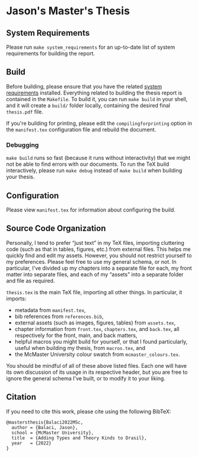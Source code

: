 # Jason's Master's Thesis

## System Requirements

Please run `make system_requirements` for an up-to-date list of system
requirements for building the report.

## Build

Before building, please ensure that you have the related [system
requirements](#system-requirements) installed. Everything related to building
the thesis report is contained in the `Makefile`. To build it, you can run `make
build` in your shell, and it will create a `build/` folder locally, containing
the desired final `thesis.pdf` file.

If you're building for printing, please edit the `compilingforprinting` option
in the `manifest.tex` configuration file and rebuild the document.

### Debugging

`make build` runs so fast (because it runs without interactivity) that we might
not be able to find errors with our documents. To run the TeX build
interactively, please run `make debug` instead of `make build` when building
your thesis.

## Configuration

Please view `manifest.tex` for information about configuring the build.

## Source Code Organization

Personally, I tend to prefer “just text” in my TeX files, importing cluttering
code (such as that in tables, figures, etc.) from external files. This helps me
quickly find and edit my assets. However, you should not restrict yourself to my
preferences. Please feel free to use my general schema, or not. In particular,
I've divided up my chapters into a separate file for each, my front matter into
separate files, and each of my “assets” into a separate folder and file as
required.

`thesis.tex` is the main TeX file, importing all other things. In particular, it
imports:
* metadata from `manifest.tex`,
* bib references from `references.bib`,
* external assets (such as images, figures, tables) from `assets.tex`,
* chapter information from `front.tex`, `chapters.tex`, and `back.tex`, all
  respectively for the front, main, and back matters,
* helpful macros you might build for yourself, or that I found particularly,
  useful when building my thesis, from `macros.tex`, and
* the McMaster University colour swatch from `mcmaster_colours.tex`.

You should be mindful of all of these above listed files. Each one will have its
own discussion of its usage in its respective header, but you are free to ignore
the general schema I've built, or to modify it to your liking.

## Citation

If you need to cite this work, please cite using the following BibTeX:
```
@mastersthesis{Balaci2022MSc,
  author = {Balaci, Jason},
  school = {McMaster University},
  title  = {Adding Types and Theory Kinds to Drasil},
  year   = {2022}
}
```
